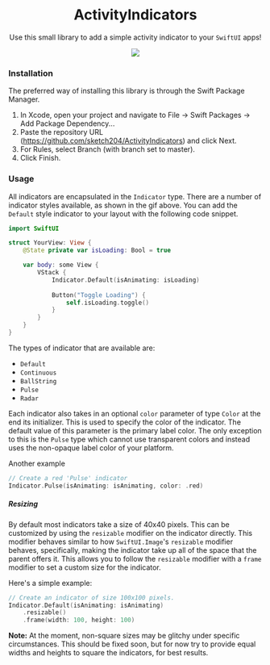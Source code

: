 <H1 align="center">ActivityIndicators</H1>

<p align="center">Use this small library to add a simple activity indicator to your <code>SwiftUI</code> apps!</p>
<p align="center">
    <img src="https://github.com/sketch204/ActivityIndicators/blob/master/demo.gif"/>
</p>

### Installation

The preferred way of installing this library is through the Swift Package Manager.

1. In Xcode, open your project and navigate to File → Swift Packages → Add Package Dependency...
2. Paste the repository URL (https://github.com/sketch204/ActivityIndicators) and click Next.
3. For Rules, select Branch (with branch set to master).
4. Click Finish.

### Usage

All indicators are encapsulated in the `Indicator` type. There are a number of indicator styles available, as shown in the gif above. You can add the `Default` style indicator to your layout with the following code snippet.
``` Swift
import SwiftUI

struct YourView: View {
    @State private var isLoading: Bool = true

    var body: some View {
        VStack {
            Indicator.Default(isAnimating: isLoading)
            
            Button("Toggle Loading") {
                self.isLoading.toggle()
            }
        }
    }
}
```

The types of indicator that are available are:
- `Default`
- `Continuous`
- `BallString`
- `Pulse`
- `Radar`

Each indicator also takes in an optional `color` parameter of type `Color` at the end its initializer. This is used to specify the color of the indicator. The default value of this parameter is the primary label color. The only exception to this is the `Pulse` type which cannot use transparent colors and instead uses the non-opaque label color of your platform. 

Another example
``` Swift
// Create a red 'Pulse' indicator
Indicator.Pulse(isAnimating: isAnimating, color: .red)
```
##### Resizing

By default most indicators take a size of 40x40 pixels. This can be customized by using the `resizable` modifier on the indicator directly. This modifier behaves similar to how `SwiftUI.Image`'s `resizable` modifier behaves, specifically, making the indicator take up all of the space that the parent offers it. This allows you to follow the `resizable` modifier with a `frame` modifier to set a custom size for the indicator. 

Here's a simple example:
``` Swift
// Create an indicator of size 100x100 pixels.
Indicator.Default(isAnimating: isAnimating)
    .resizable()
    .frame(width: 100, height: 100)
```

**Note:** At the moment, non-square sizes may be glitchy under specific circumstances. This should be fixed soon, but for now try to provide equal widths and heights to square the indicators, for best results.
